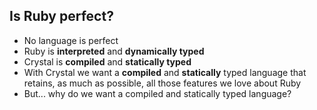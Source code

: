 ## Is Ruby perfect?

* No language is perfect
* Ruby is **interpreted** and **dynamically typed**
* Crystal is **compiled** and **statically typed**
* With Crystal we want a **compiled** and **statically** typed language that retains, as much as possible, all those features we love about Ruby
* But... why do we want a compiled and statically typed language?
